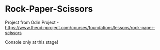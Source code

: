 # Rock-Paper-Scissors

Project from Odin Project - https://www.theodinproject.com/courses/foundations/lessons/rock-paper-scissors

Console only at this stage!
